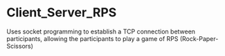# Client_Server_RPS
Uses socket programming to establish a TCP connection between participants, allowing the participants to play a game of RPS (Rock-Paper-Scissors)
